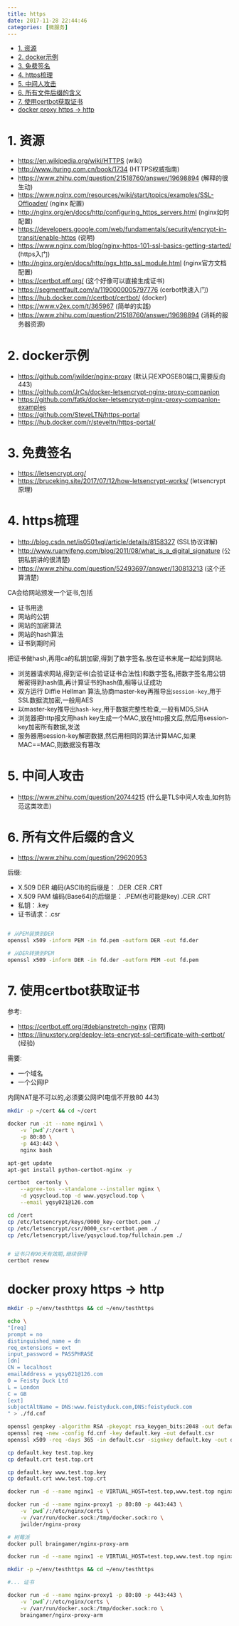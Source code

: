 ```yaml
---
title: https
date: 2017-11-28 22:44:46
categories: [微服务]
---
```




<!-- TOC -->

- [1. 资源](#1-资源)
- [2. docker示例](#2-docker示例)
- [3. 免费签名](#3-免费签名)
- [4. https梳理](#4-https梳理)
- [5. 中间人攻击](#5-中间人攻击)
- [6. 所有文件后缀的含义](#6-所有文件后缀的含义)
- [7. 使用certbot获取证书](#7-使用certbot获取证书)
- [docker proxy  https -> http](#docker-proxy--https---http)

<!-- /TOC -->


<a id="markdown-1-资源" name="1-资源"></a>
# 1. 资源

* https://en.wikipedia.org/wiki/HTTPS (wiki)
* http://www.ituring.com.cn/book/1734 (HTTPS权威指南)
* https://www.zhihu.com/question/21518760/answer/19698894 (解释的很生动) 
* https://www.nginx.com/resources/wiki/start/topics/examples/SSL-Offloader/ (nginx 配置)
* http://nginx.org/en/docs/http/configuring_https_servers.html (nginx如何配置)
* https://developers.google.com/web/fundamentals/security/encrypt-in-transit/enable-https (说明)
* https://www.nginx.com/blog/nginx-https-101-ssl-basics-getting-started/ (https入门)
* http://nginx.org/en/docs/http/ngx_http_ssl_module.html (nginx官方文档配置)
* https://certbot.eff.org/ (这个好像可以直接生成证书)
* https://segmentfault.com/a/1190000005797776 (cerbot快速入门)
* https://hub.docker.com/r/certbot/certbot/ (docker)
* https://www.v2ex.com/t/365967 (简单的实践)
* https://www.zhihu.com/question/21518760/answer/19698894 (消耗的服务器资源)

<a id="markdown-2-docker示例" name="2-docker示例"></a>
# 2. docker示例

* https://github.com/jwilder/nginx-proxy (默认只EXPOSE80端口,需要反向443)
* https://github.com/JrCs/docker-letsencrypt-nginx-proxy-companion
* https://github.com/fatk/docker-letsencrypt-nginx-proxy-companion-examples
* https://github.com/SteveLTN/https-portal
* https://hub.docker.com/r/steveltn/https-portal/

<a id="markdown-3-免费签名" name="3-免费签名"></a>
# 3. 免费签名

* https://letsencrypt.org/
* https://bruceking.site/2017/07/12/how-letsencrypt-works/ (letsencrypt原理)

<a id="markdown-4-https梳理" name="4-https梳理"></a>
# 4. https梳理

* http://blog.csdn.net/is0501xql/article/details/8158327 (SSL协议详解)
* http://www.ruanyifeng.com/blog/2011/08/what_is_a_digital_signature (公钥私钥讲的很清楚)
* https://www.zhihu.com/question/52493697/answer/130813213 (这个还算清楚)


CA会给网站颁发一个证书,包括
* 证书用途
* 网站的公钥
* 网站的加密算法
* 网站的hash算法
* 证书到期时间

把证书做hash,再用ca的私钥加密,得到了数字签名.放在证书末尾一起给到网站.

* 浏览器请求网站,得到证书(会验证证书合法性)和数字签名,把数字签名用公钥解密得到hash值,再计算证书的hash值,相等认证成功
* 双方运行 Diffie Hellman 算法,协商master-key再推导出`session-key`,用于SSL数据流加密,一般用AES
* 以master-key推导出`hash-key`,用于数据完整性检查,一般有MD5,SHA
* 浏览器把http报文用hash key生成一个MAC,放在http报文后,然后用session-key加密所有数据,发送
* 服务器用session-key解密数据,然后用相同的算法计算MAC,如果MAC==MAC,则数据没有篡改

<a id="markdown-5-中间人攻击" name="5-中间人攻击"></a>
# 5. 中间人攻击

* https://www.zhihu.com/question/20744215 (什么是TLS中间人攻击,如何防范这类攻击)

<a id="markdown-6-所有文件后缀的含义" name="6-所有文件后缀的含义"></a>
# 6. 所有文件后缀的含义

* https://www.zhihu.com/question/29620953 


后缀:
* X.509 DER 编码(ASCII)的后缀是： .DER .CER .CRT
* X.509 PAM 编码(Base64)的后缀是： .PEM(也可能是key) .CER .CRT
* 私钥：.key
* 证书请求：.csr

```bash

# 从PEM装换到DER
openssl x509 -inform PEM -in fd.pem -outform DER -out fd.der

# 从DER转换到PEM
openssl x509 -inform DER -in fd.der -outform PEM -out fd.pem

```


<a id="markdown-7-使用certbot获取证书" name="7-使用certbot获取证书"></a>
# 7. 使用certbot获取证书

参考:
* https://certbot.eff.org/#debianstretch-nginx (官网)
* https://linuxstory.org/deploy-lets-encrypt-ssl-certificate-with-certbot/ (经验)

需要:
* 一个域名
* 一个公网IP

内网NAT是不可以的,必须要公网IP(电信不开放80 443)

```bash
mkdir -p ~/cert && cd ~/cert

docker run -it --name nginx1 \
    -v `pwd`/:/cert \
    -p 80:80 \
    -p 443:443 \
    nginx bash

apt-get update
apt-get install python-certbot-nginx -y

certbot  certonly \
    --agree-tos --standalone --installer nginx \
    -d yqsycloud.top -d www.yqsycloud.top \
    --email yqsy021@126.com

cd /cert
cp /etc/letsencrypt/keys/0000_key-certbot.pem ./
cp /etc/letsencrypt/csr/0000_csr-certbot.pem ./
cp /etc/letsencrypt/live/yqsycloud.top/fullchain.pem ./


# 证书只有90天有效期,继续获得
certbot renew
```


<a id="markdown-docker-proxy--https---http" name="docker-proxy--https---http"></a>
# docker proxy  https -> http

```bash
mkdir -p ~/env/testhttps && cd ~/env/testhttps

echo \
"[req]
prompt = no
distinguished_name = dn
req_extensions = ext
input_password = PASSPHRASE
[dn]
CN = localhost
emailAddress = yqsy021@126.com
O = Feisty Duck Ltd
L = London
C = GB
[ext]
subjectAltName = DNS:www.feistyduck.com,DNS:feistyduck.com
" > ./fd.cnf

openssl genpkey -algorithm RSA -pkeyopt rsa_keygen_bits:2048 -out default.key
openssl req -new -config fd.cnf -key default.key -out default.csr
openssl x509 -req -days 365 -in default.csr -signkey default.key -out default.crt

cp default.key test.top.key
cp default.crt test.top.crt

cp default.key www.test.top.key
cp default.crt www.test.top.crt

docker run -d --name nginx1 -e VIRTUAL_HOST=test.top,www.test.top nginx

docker run -d --name nginx-proxy1 -p 80:80 -p 443:443 \
    -v `pwd`/:/etc/nginx/certs \
    -v /var/run/docker.sock:/tmp/docker.sock:ro \
    jwilder/nginx-proxy
```

```bash
# 树莓派
docker pull braingamer/nginx-proxy-arm

docker run -d --name nginx1 -e VIRTUAL_HOST=test.top,www.test.top nginx

mkdir -p ~/env/testhttps && cd ~/env/testhttps

#... 证书

docker run -d --name nginx-proxy1 -p 80:80 -p 443:443 \
    -v `pwd`/:/etc/nginx/certs \
    -v /var/run/docker.sock:/tmp/docker.sock:ro \
    braingamer/nginx-proxy-arm
```
